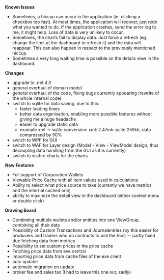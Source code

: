 **Known Issues**

  * Sometimes, a hiccup can occur in the application (ie. clicking a checkbox too fast). At most times, the application will recover, just redo what you wanted to do. If the application crashes, send the error log to me, it might help. Loss of data is very unlikely to occur.
  * Sometimes, the charts fail to display data. Just force a refresh (eg. change the limit at the dashboard to refresh it) and the data will reappear. This can also happen in respect to the previously mentioned hiccup.
  * Sometimes a very long waiting time is possible on the details view in the dashboard.

**Changes**

  * upgrade to .net 4.0
  * general overhaul of domain model
  * general overhaul of the code, fixing bugs currently appearing (rewrite of the whole internal code)
  * switch to sqlite for data saving, due to this:
    * faster loading times
    * better data organisation, enabling more possible features without giving me a huge headache
    * easier to upgrade static data
    * example xml -> sqlite conversion: xml: 2.47mb sqlite 259kb, data compressed by 90%
  * switch to WPF for GUI
  * switch to WAF for Layer design (Model - View - ViewModel design, thus decoupling data handling from the GUI as it is currently)
  * switch to visifire charts for the charts

**New Features**

  * Full support of Corporation Wallets
  * Viewable Price Cache with all item values used in calculations
  * Ability to select what price source to take (currently we have metrics and the internal cached one)
  * ability to maximize the detail view in the dashboard (either context menu or double click)


**Drawing Board**
  * Combining multiple wallets and/or entities into one ViewGroup, combining all their data
  * Possibility of Custom Transactions and Journalentries (by this easier for producers and traders who do contracts to use the tool) -- partly fixed due fetching data from metrics
  * Possibility to set custom prices in the price cache
  * Fetching price data from eve central
  * Importing price data from cache files of the eve client
  * auto updater
  * automatic migration on update
  * broker fee and sales tax (I had to leave this one out, sadly)